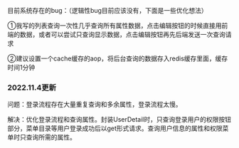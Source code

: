 目前系统存在的bug：（逻辑性bug目前应该没有，下面是一些优化想法）

①我写的列表查询一次性几乎查询所有属性数据，点击编辑按钮的时候直接用前端的数据，或者可以尝试只查询显示数据，点击编辑按钮再先后端发送一次查询请求

②建议设置一个cache缓存的aop，将后台查询的数据存入redis缓存里面，缓存时间1分钟


### 2022.11.4更新
问题：登录流程存在大量重复查询和多余属性，登录流程太慢。

解决：优化登录流程和查询属性。封装UserDetail时，只查询登录用户的权限按钮部分，菜单目录等用户登录成功后以get形式请求。查询用户信息的属性和权限菜单时只查询所需的属性。